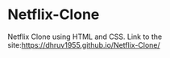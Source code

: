 # Netflix-Clone
 Netflix Clone using HTML and CSS.
 Link to the site:https://dhruv1955.github.io/Netflix-Clone/
